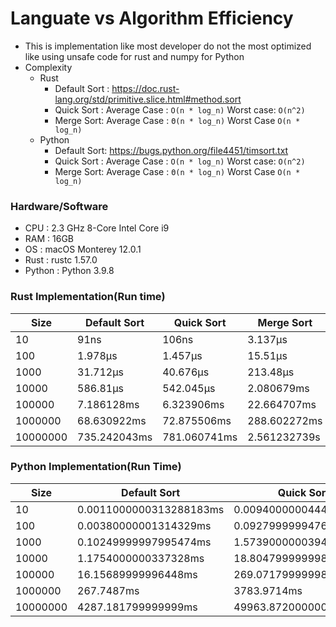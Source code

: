 # Languate vs Algorithm Efficiency
- This is implementation like most developer do not the most optimized like using unsafe code for rust and numpy for Python
- Complexity
  - Rust
    - Default Sort : https://doc.rust-lang.org/std/primitive.slice.html#method.sort
    - Quick Sort : Average Case : ```O(n * log_n)``` Worst case: ```O(n^2)```
    - Merge Sort: Average Case : ```Θ(n * log_n)``` Worst Case ```O(n * log_n)```
  - Python
    - Default Sort: https://bugs.python.org/file4451/timsort.txt
    - Quick Sort : Average Case : ```O(n * log_n)``` Worst case: ```O(n^2)```
    - Merge Sort: Average Case : ```Θ(n * log_n)``` Worst Case ```O(n * log_n)```
### Hardware/Software
- CPU : 2.3 GHz 8-Core Intel Core i9
- RAM : 16GB
- OS : macOS Monterey 12.0.1
- Rust : rustc 1.57.0
- Python : Python 3.9.8

### Rust Implementation(Run time)

| Size     | Default Sort | Quick Sort   | Merge Sort   |
|----------|--------------|--------------|--------------|
| 10       | 91ns         | 106ns        | 3.137µs      |
| 100      | 1.978µs      | 1.457µs      | 15.51µs      |
| 1000     | 31.712µs     | 40.676µs     | 213.48µs     |
| 10000    | 586.81µs     | 542.045µs    | 2.080679ms   |
| 100000   | 7.186128ms   | 6.323906ms   | 22.664707ms  |
| 1000000  | 68.630922ms  | 72.875506ms  | 288.602272ms |
| 10000000 | 735.242043ms | 781.060741ms | 2.561232739s |

### Python Implementation(Run Time)

| Size     | Default Sort            | Quick Sort             | Merge Sort             |
|----------|-------------------------|------------------------|------------------------|
| 10       | 0.0011000000313288183ms | 0.009400000044479384ms | 0.015200000029835792ms |
| 100      | 0.00380000001314329ms   | 0.09279999994760146ms  | 0.189599999953316ms    |
| 1000     | 0.10249999997995474ms   | 1.5739000000394299ms   | 2.6498999999603257ms   |
| 10000    | 1.1754000000337328ms    | 18.804799999998068ms   | 34.494900000004236ms   |
| 100000   | 16.15689999996448ms     | 269.07179999998334ms   | 429.6772000000374ms    |
| 1000000  | 267.7487ms              | 3783.9714ms            | 6054.124400000002ms    |
| 10000000 | 4287.181799999999ms     | 49963.87200000001ms    | 74605.24789999999ms    |
